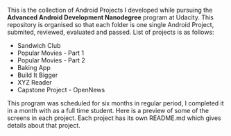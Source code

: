 This is the collection of Android Projects I developed while pursuing the <b>Advanced Android Development Nanodegree</b> program at Udacity. This repository is organised so that each folder is one single Android Project, submited, reviewed, evaluated and passed. List of projects is as follows:
<ul>
	<li>Sandwich Club</li>
	<li>Popular Movies - Part 1</li>
	<li>Popular Movies - Part 2</li>
	<li>Baking App</li>
	<li>Build It Bigger</li>
	<li>XYZ Reader</li>
	<li>Capstone Project - OpenNews</li>
</ul>
This program was scheduled for six months in regular period, I completed it in a month with as a full time student.
Here is a preview of some of the screens in each project. Each project has its own README.md which gives details about that project.